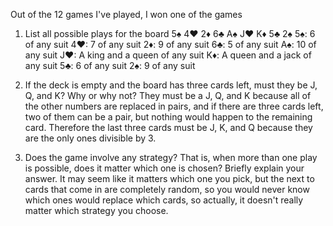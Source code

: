 Out of the 12 games I've played, I won one of the games

1. List all possible plays for the board 5♠ 4♥ 2♦ 6♣ A♠ J♥ K♦ 5♣ 2♠
	5♠: 6 of any suit
	4♥: 7 of any suit
	2♦: 9 of any suit
	6♣: 5 of any suit
	A♠: 10 of any suit
	J♥: A king and a queen of any suit
	K♦: A queen and a jack of any suit
	5♣: 6 of any suit
	2♠: 9 of any suit
	
2. If the deck is empty and the board has three cards left, must they be J, Q, and K? Why or why not?
	They must be a J, Q, and K because all of the other numbers are replaced in pairs, and if there are three cards left, two of them can be a pair, but nothing would happen to the remaining card. Therefore the last three cards must be J, K, and Q because they are the only ones divisible by 3.
	
3. Does the game involve any strategy? That is, when more than one play is possible, does it matter which one is chosen? Briefly explain your answer.
	It may seem like it matters which one you pick, but the next to cards that come in are completely random, so you would never know which ones would replace which cards, so actually, it doesn't really matter which strategy you choose. 